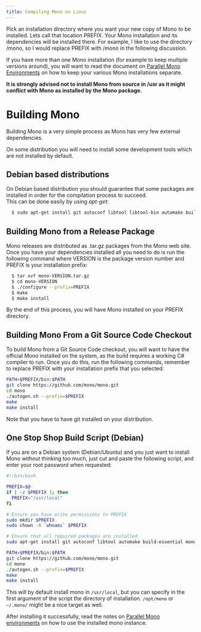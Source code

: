 ```yaml
---
title: Compiling Mono on Linux
---
```


Pick an installation directory where you want your new copy of Mono to be installed. Lets call that location PREFIX. Your Mono installation and its dependencies will be installed there. For example, I like to use the directory /mono, so I would replace PREFIX with /mono in the following discussion.

If you have more than one Mono installation (for example to keep multiple versions around), you will want to read the document on [Parallel Mono Environments](/docs/compiling-mono/parallel-mono-environments/) on how to keep your various Mono installations separate.

**It is strongly advised not to install Mono from source in /usr as it might conflict with Mono as installed by the Mono package.**

Building Mono
=============

Building Mono is a very simple process as Mono has very few external dependencies.

On some distribution you will need to install some development tools which are not installed by default.

Debian based distributions
--------------------------

On Debian based distribution you should guarantee that some packages are installed in order for the compilation process to succeed.<br/>
This can be done easily by using *apt-get*:

```bash
  $ sudo apt-get install git autoconf libtool libtool-bin automake build-essential mono-devel gettext
```

Building Mono from a Release Package
------------------------------------

Mono releases are distributed as .tar.gz packages from the Mono web site. Once you have your dependencies installed all you need to do is run the following command where VERSION is the package version number and PREFIX is your installation prefix:

``` bash
  $ tar xvf mono-VERSION.tar.gz
  $ cd mono-VERSION
  $ ./configure --prefix=PREFIX
  $ make
  $ make install
```

By the end of this process, you will have Mono installed on your PREFIX directory.

Building Mono From a Git Source Code Checkout
---------------------------------------------

To build Mono from a Git Source Code checkout, you will want to have the official Mono installed on the system, as the build requires a working C# compiler to run. Once you do this, run the following commands, remember to replace PREFIX with your installation prefix that you selected:

``` bash
PATH=$PREFIX/bin:$PATH
git clone https://github.com/mono/mono.git
cd mono
./autogen.sh --prefix=$PREFIX
make
make install
```

Note that you have to have git installed on your distribution.

One Stop Shop Build Script (Debian)
-----------------------------------

If you are on a Debian system (Debian/Ubuntu) and you just want to install Mono without thinking too much, just cut and paste the following script, and enter your root password when requested:

``` bash
#!/bin/bash

PREFIX=$@
if [ -z $PREFIX ]; then
  PREFIX="/usr/local"
fi

# Ensure you have write permissions to PREFIX
sudo mkdir $PREFIX
sudo chown -R `whoami` $PREFIX

# Ensure that all required packages are installed.
sudo apt-get install git autoconf libtool automake build-essential mono-devel gettext

PATH=$PREFIX/bin:$PATH
git clone https://github.com/mono/mono.git
cd mono
./autogen.sh --prefix=$PREFIX
make
make install
```

This will by default install mono in `/usr/local`, but you can specify in the first argument of the script the directory of installation. `/opt/mono` or `~/.mono/` might be a nice target as well.

After installing it successfully, read the notes on [Parallel Mono environments](/docs/compiling-mono/parallel-mono-environments/) on how to use the installed mono instance.
